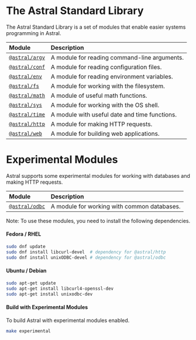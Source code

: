 # The Astral Standard Library

The Astral Standard Library is a set of modules that enable easier systems programming in Astral.

| **Module** | **Description** |
| :--- | :--- |
| [`@astral/argv`](lib/argv.md) | A module for reading command-line arguments. |
| [`@astral/conf`](lib/conf.md) | A module for reading configuration files. |
| [`@astral/env`](lib/env.md) | A module for reading environment variables. |
| [`@astral/fs`](lib/fs.md) | A module for working with the filesystem. |
| [`@astral/math`](lib/math.md) | A module of useful math functions. |
| [`@astral/sys`](lib/sys.md) | A module for working with the OS shell. |
| [`@astral/time`](lib/time.md) | A module with useful date and time functions. |
| [`@astral/http`](lib/http.md) | A module for making HTTP requests. |
| [`@astral/web`](lib/web.md) | A module for building web applications. |

# Experimental Modules

Astral supports some experimental modules for working with databases and making HTTP requests.

| **Module** | **Description** |
| :--- | :--- |
| [`@astral/odbc`](lib/experimental/odbc.md) | A module for working with common databases. |


Note: To use these modules, you need to install the following dependencies.

#### Fedora / RHEL

```bash
sudo dnf update
sudo dnf install libcurl-devel  # dependency for @astral/http
sudo dnf install unixODBC-devel # dependency for @astral/odbc
```

#### Ubuntu / Debian

```bash
sudo apt-get update
sudo apt-get install libcurl4-openssl-dev
sudo apt-get install unixodbc-dev
```

#### Build with Experimental Modules
To build Astral with experimental modules enabled.

```bash
make experimental
```